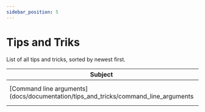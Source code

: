 ```yaml
---
sidebar_position: 5
---
```


# Tips and Triks

List of all tips and tricks, sorted by newest first.

| Subject                                                                                       | Date              |
| --------------------------------------------------------------------------------------------- | ----------------- |
| [Command line arguments](docs/documentation/tips_and_tricks/command_line_arguments            | Jully 8, 2025     |
